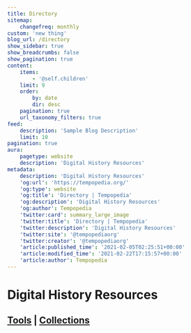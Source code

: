 ```yaml
---
title: Directory
sitemap:
    changefreq: monthly
custom: 'new thing'
blog_url: /directory
show_sidebar: true
show_breadcrumbs: false
show_pagination: true
content:
    items:
        - '@self.children'
    limit: 9
    order:
        by: date
        dir: desc
    pagination: true
    url_taxonomy_filters: true
feed:
    description: 'Sample Blog Description'
    limit: 10
pagination: true
aura:
    pagetype: website
    description: 'Digital History Resources'
metadata:
    description: 'Digital History Resources'
    'og:url': 'https://tempopedia.org/'
    'og:type': website
    'og:title': 'Directory | Tempopedia'
    'og:description': 'Digital History Resources'
    'og:author': Tempopedia
    'twitter:card': summary_large_image
    'twitter:title': 'Directory | Tempopedia'
    'twitter:description': 'Digital History Resources'
    'twitter:site': '@tempopediaorg'
    'twitter:creator': '@tempopediaorg'
    'article:published_time': '2021-02-05T02:25:51+00:00'
    'article:modified_time': '2021-02-22T17:15:57+00:00'
    'article:author': Tempopedia
---
```


# Digital History Resources
## [Tools](/category:tool) | [Collections](/category:collection)